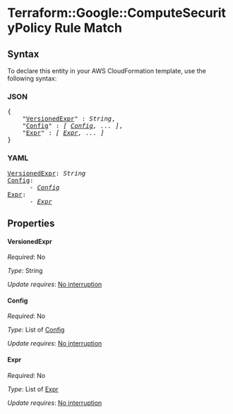 # Terraform::Google::ComputeSecurityPolicy Rule Match

## Syntax

To declare this entity in your AWS CloudFormation template, use the following syntax:

### JSON

<pre>
{
    "<a href="#versionedexpr" title="VersionedExpr">VersionedExpr</a>" : <i>String</i>,
    "<a href="#config" title="Config">Config</a>" : <i>[ <a href="rule-match-config.md">Config</a>, ... ]</i>,
    "<a href="#expr" title="Expr">Expr</a>" : <i>[ <a href="rule-match-expr.md">Expr</a>, ... ]</i>
}
</pre>

### YAML

<pre>
<a href="#versionedexpr" title="VersionedExpr">VersionedExpr</a>: <i>String</i>
<a href="#config" title="Config">Config</a>: <i>
      - <a href="rule-match-config.md">Config</a></i>
<a href="#expr" title="Expr">Expr</a>: <i>
      - <a href="rule-match-expr.md">Expr</a></i>
</pre>

## Properties

#### VersionedExpr

_Required_: No

_Type_: String

_Update requires_: [No interruption](https://docs.aws.amazon.com/AWSCloudFormation/latest/UserGuide/using-cfn-updating-stacks-update-behaviors.html#update-no-interrupt)

#### Config

_Required_: No

_Type_: List of <a href="rule-match-config.md">Config</a>

_Update requires_: [No interruption](https://docs.aws.amazon.com/AWSCloudFormation/latest/UserGuide/using-cfn-updating-stacks-update-behaviors.html#update-no-interrupt)

#### Expr

_Required_: No

_Type_: List of <a href="rule-match-expr.md">Expr</a>

_Update requires_: [No interruption](https://docs.aws.amazon.com/AWSCloudFormation/latest/UserGuide/using-cfn-updating-stacks-update-behaviors.html#update-no-interrupt)

